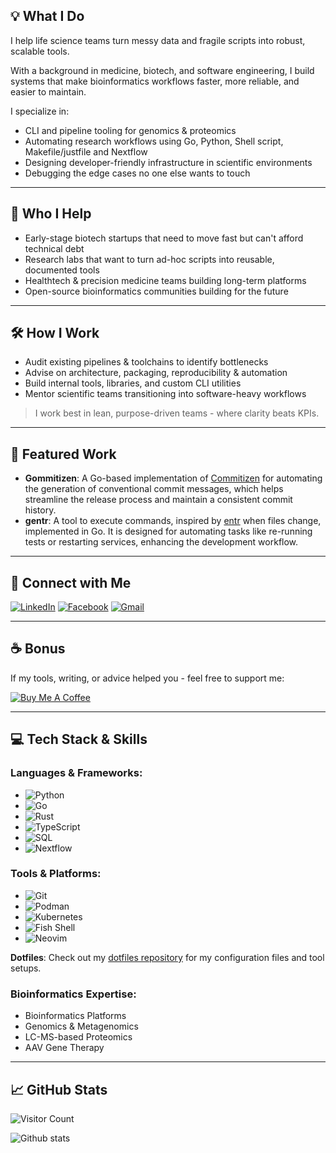 ## 💡 What I Do

I help life science teams turn messy data and fragile scripts into robust, scalable tools.

With a background in medicine, biotech, and software engineering, I build systems that make bioinformatics workflows faster, more reliable, and easier to maintain.

I specialize in:

- CLI and pipeline tooling for genomics & proteomics
- Automating research workflows using Go, Python, Shell script, Makefile/justfile and Nextflow
- Designing developer-friendly infrastructure in scientific environments
- Debugging the edge cases no one else wants to touch

---

## 🧪 Who I Help

- Early-stage biotech startups that need to move fast but can't afford technical debt
- Research labs that want to turn ad-hoc scripts into reusable, documented tools
- Healthtech & precision medicine teams building long-term platforms
- Open-source bioinformatics communities building for the future

---

## 🛠 How I Work

- Audit existing pipelines & toolchains to identify bottlenecks
- Advise on architecture, packaging, reproducibility & automation
- Build internal tools, libraries, and custom CLI utilities
- Mentor scientific teams transitioning into software-heavy workflows

> I work best in lean, purpose-driven teams - where clarity beats KPIs.

---

## 🚀 **Featured Work**

- **Gommitizen**: A Go-based implementation of [Commitizen](https://commitizen-tools.github.io/commitizen/) for automating the generation of conventional commit messages, which helps streamline the release process and maintain a consistent commit history.
- **gentr**: A tool to execute commands, inspired by [entr](https://github.com/eradman/entr) when files change, implemented in Go. It is designed for automating tasks like re-running tests or restarting services, enhancing the development workflow.

---

## 💬 **Connect with Me**

[![LinkedIn](https://img.shields.io/badge/LinkedIn-0077B5?style=flat&logo=linkedin&logoColor=white)](https://www.linkedin.com/in/tiendu)
[![Facebook](https://img.shields.io/badge/Facebook-1877F2?style=flat&logo=facebook&logoColor=white)](https://www.facebook.com/tiendu107)
[![Gmail](https://img.shields.io/badge/Gmail-D14836?style=flat&logo=gmail&logoColor=white)](mailto:tiendu107@gmail.com)

---

## ☕ Bonus

If my tools, writing, or advice helped you - feel free to support me:

[![Buy Me A Coffee](https://img.shields.io/badge/Buy%20Me%20A%20Coffee-FFDD00?style=flat&logo=buymeacoffee&logoColor=black)](https://www.buymeacoffee.com/tiendu)

---

## 💻 **Tech Stack & Skills**

### **Languages & Frameworks:**
- ![Python](https://img.shields.io/badge/Python-3776AB?style=flat&logo=python&logoColor=white)
- ![Go](https://img.shields.io/badge/Go-00ADD8?style=flat&logo=go&logoColor=white)
- ![Rust](https://img.shields.io/badge/Rust-000000?style=flat&logo=rust&logoColor=white)
- ![TypeScript](https://img.shields.io/badge/TypeScript-3178C6?style=flat&logo=typescript&logoColor=white)
- ![SQL](https://img.shields.io/badge/SQL-003B57?style=flat&logo=postgresql&logoColor=white)
- ![Nextflow](https://img.shields.io/badge/Nextflow-2D6B3F?style=flat&logo=Nextflow&logoColor=white)

### **Tools & Platforms:**
- ![Git](https://img.shields.io/badge/Git-F05032?style=flat&logo=git&logoColor=white)
- ![Podman](https://img.shields.io/badge/Podman-6A6A6A?style=flat&logo=podman&logoColor=white)
- ![Kubernetes](https://img.shields.io/badge/Kubernetes-326CE5?style=flat&logo=kubernetes&logoColor=white)
- ![Fish Shell](https://img.shields.io/badge/Fish-4A6E6F?style=flat&logo=Fish%20Shell&logoColor=white)
- ![Neovim](https://img.shields.io/badge/Neovim-57A143?style=flat&logo=neovim&logoColor=white)

**Dotfiles**: Check out my [dotfiles repository](https://github.com/tiendu/dotfiles) for my configuration files and tool setups.

### **Bioinformatics Expertise:**
- Bioinformatics Platforms
- Genomics & Metagenomics
- LC-MS-based Proteomics
- AAV Gene Therapy

---

## 📈 **GitHub Stats**

![Visitor Count](https://profile-counter.glitch.me/tiendu/count.svg)

![Github stats](https://github-readme-stats.vercel.app/api?username=tiendu&theme=highcontrast&show_icons=true&count_private=true&bg_color=eff1f5&text_color=4c4f69&icon_color=8839ef&title_color=179299)
